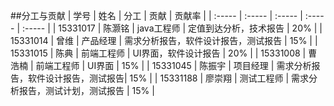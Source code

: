 ##分工与贡献
| 学号 | 姓名 | 分工 | 贡献 | 贡献率 |
| :----- | :----- | :----- | :----- | :----- |
| 15331017 | 陈灏铭 | java工程师 | 定值到达分析，技术报告 | 20% |
| 15331014 | 曾维 | 产品经理 | 需求分析报告，软件设计报告，测试报告 | 15% |
| 15331015 | 陈典 | 前端工程师 | UI界面，软件设计报告 | 20% |
| 15331008 | 曹浩楠 | 前端工程师 | UI界面 | 15% |
| 15331045 | 陈振宇 | 项目经理 | 需求分析报告，软件设计报告，测试报告| 15% |
| 15331188 | 廖崇翔 | 测试工程师 | 需求分析报告，测试计划，测试报告 | 15% |